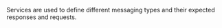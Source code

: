 Services are used to define different messaging types and their expected responses and requests.

```proto

```